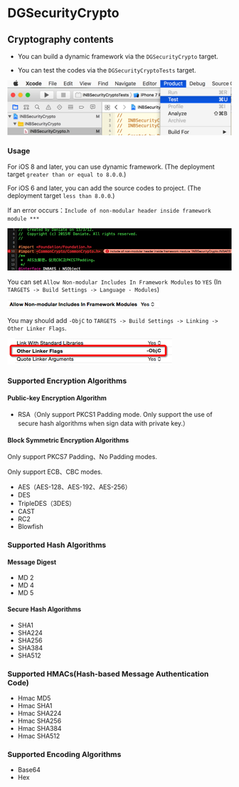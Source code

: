 # DGSecurityCrypto

## Cryptography contents

* You can build a dynamic framework via the `DGSecurityCrypto` target.

* You can test the codes via the `DGSecurityCryptoTests` target.

![image](./images/DGSecurityCrypto_Test.png)

### Usage

For iOS 8 and later, you can use dynamic framework. (The deployment target `greater than or equal to 8.0.0`.)

For iOS 6 and later, you can add the source codes to project. (The deployment target `less than 8.0.0`.)

If an error occurs：`Include of non-modular header inside framework module ***`

![image](./images/DGSecurityCrypto_error.png)

You can set `Allow Non-modular Includes In Framework Modules` to `YES` (In `TARGETS -> Build Settings -> Language - Modules`)

![image](./images/DGSecurityCrypto_Allow_Non-modular.png)

You may should add `-ObjC` to `TARGETS -> Build Settings -> Linking -> Other Linker Flags`.

![image](./images/DGSecurityCrypto_Other_Linker_Flags.png)

### Supported Encryption Algorithms

#### Public-key Encryption Algorithm

* RSA（Only support PKCS1 Padding mode. Only support the use of secure hash algorithms when sign data with private key.）

#### Block Symmetric Encryption Algorithms

Only support PKCS7 Padding、No Padding modes.

Only support ECB、CBC modes.

* AES（AES-128、AES-192、AES-256）
* DES
* TripleDES（3DES）
* CAST
* RC2
* Blowfish

### Supported Hash Algorithms

#### Message Digest

* MD 2
* MD 4
* MD 5

#### Secure Hash Algorithms

* SHA1
* SHA224
* SHA256
* SHA384
* SHA512

### Supported HMACs(Hash-based Message Authentication Code)

* Hmac MD5
* Hmac SHA1
* Hmac SHA224
* Hmac SHA256
* Hmac SHA384
* Hmac SHA512

### Supported Encoding Algorithms

* Base64
* Hex

